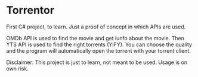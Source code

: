 # Torrentor
First C# project, to learn. Just a proof of concept in which APIs are used.

OMDb API is used to find the movie and get iunfo about the movie. Then YTS API is used to find the right torrents (YIFY). You can choose the quality and the program will automatically open the torrent with your torrent client.

Disclaimer: This project is just to learn, not meant to be used. Usage is on own risk.
